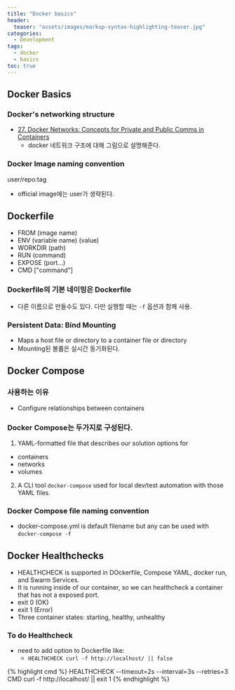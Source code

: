 ```yaml
---
title: "Docker basics"
header:
  teaser: "assets/images/markup-syntax-highlighting-teaser.jpg"
categories:
  - Development
tags:
  - docker
  - basics
toc: true
---
```


## Docker Basics

### Docker's networking structure

* [27. Docker Networks: Concepts for Private and Public Comms
in Containers](https://www.udemy.com/course/docker-mastery/learn/lecture/6758364#overview)
  * docker 네트워크 구조에 대해 그림으로 설명해준다.

### Docker Image naming convention

user/repo:tag

* official image에는 user가 생략된다.

## Dockerfile

* FROM (image name)
* ENV (variable name) (value)
* WORKDIR (path)
* RUN (command)
* EXPOSE (port...)
* CMD ["command"]

### Dockerfile의 기본 네이밍은 Dockerfile

* 다른 이름으로 만들수도 있다. 다만 실행할 때는 `-f` 옵션과 함께 사용.

### Persistent Data: Bind Mounting

* Maps a host file or directory to a container file or directory
* Mounting된 볼륨은 실시간 동기화된다.

## Docker Compose

### 사용하는 이유

* Configure relationships between containers

### Docker Compose는 두가지로 구성된다.

1. YAML-formatted file that describes our solution options for
  * containers
  * networks
  * volumes
2. A CLI tool `docker-compose` used for local dev/test automation with those YAML files.

### Docker Compose file naming convention

* docker-compose.yml is default filename but any can be used with `docker-compose -f`

## Docker Healthchecks

* HEALTHCHECK is supported in DOckerfile, Compose YAML, docker run, and Swarm Services.
* It is running inside of our container, so we can healthcheck a container that has not a exposed port.
* exit 0 (OK)
* exit 1 (Error)
* Three container states: starting, healthy, unhealthy

### To do Healthcheck

* need to add option to Dockerfile like:
  * `HEALTHCHECK curl -f http://localhost/ || false`

{% highlight cmd  %}
HEALTHCHECK --timeout=2s --interval=3s --retries=3 \
  CMD curl -f http://localhost/ || exit 1
{% endhighlight  %}
